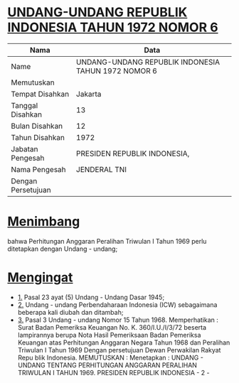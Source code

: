 # [UNDANG-UNDANG REPUBLIK INDONESIA TAHUN 1972 NOMOR 6](http://example.org/legal/document/uu/1972/6)

| Nama | Data |
| ------ | ----- |
|Name|UNDANG-UNDANG REPUBLIK INDONESIA TAHUN 1972 NOMOR 6|
|Memutuskan||
|Tempat Disahkan|Jakarta|
|Tanggal Disahkan|13|
|Bulan Disahkan|12|
|Tahun Disahkan|1972|
|Jabatan Pengesah|PRESIDEN REPUBLIK INDONESIA,|
|Nama Pengesah|JENDERAL TNI|
|Dengan Persetujuan||
# [Menimbang](http://example.org/legal/document/uu/1972/6/menimbang)
bahwa Perhitungan Anggaran Peralihan Triwulan I Tahun 1969 perlu ditetapkan dengan Undang - undang;
# [Mengingat](http://example.org/legal/document/uu/1972/6/mengingat)

* [1.](http://example.org/legal/document/uu/1972/6/mengingat/point/0001) Pasal 23 ayat (5) Undang - Undang Dasar 1945;
* [2.](http://example.org/legal/document/uu/1972/6/mengingat/point/0002) Undang - undang Perbendaharaan Indonesia (ICW) sebagaimana beberapa kali diubah dan ditambah;
* [3.](http://example.org/legal/document/uu/1972/6/mengingat/point/0003) Pasal 3 Undang - undang Nomor 15 Tahun 1968. Memperhatikan : Surat Badan Pemeriksa Keuangan No. K. 360/I.U./I/3/72 beserta lampirannya berupa Nota Hasil Pemeriksaan Badan Pemeriksa Keuangan atas Perhitungan Anggaran Negara Tahun 1968 dan Peralihan Triwulan I Tahun 1969 Dengan persetujuan Dewan Perwakilan Rakyat Repu blik Indonesia. MEMUTUSKAN : Menetapkan : UNDANG - UNDANG TENTANG PERHITUNGAN ANGGARAN PERALIHAN TRIWULAN I TAHUN 1969. PRESIDEN REPUBLIK INDONESIA - 2 -